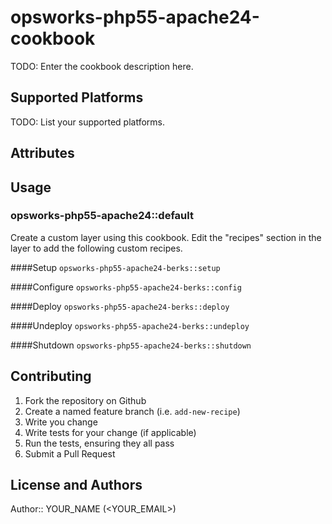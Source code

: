 # opsworks-php55-apache24-cookbook

TODO: Enter the cookbook description here.

## Supported Platforms

TODO: List your supported platforms.

## Attributes



## Usage

### opsworks-php55-apache24::default

Create a custom layer using this cookbook.
Edit the "recipes" section in the layer to add the following custom recipes.

####Setup
`opsworks-php55-apache24-berks::setup`

####Configure
`opsworks-php55-apache24-berks::config`

####Deploy
`opsworks-php55-apache24-berks::deploy`

####Undeploy
`opsworks-php55-apache24-berks::undeploy`

####Shutdown
`opsworks-php55-apache24-berks::shutdown`

## Contributing

1. Fork the repository on Github
2. Create a named feature branch (i.e. `add-new-recipe`)
3. Write you change
4. Write tests for your change (if applicable)
5. Run the tests, ensuring they all pass
6. Submit a Pull Request

## License and Authors

Author:: YOUR_NAME (<YOUR_EMAIL>)
